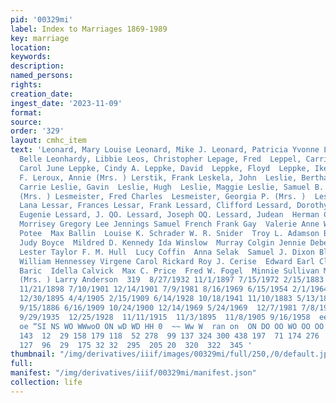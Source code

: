 ```yaml
---
pid: '00329mi'
label: Index to Marriages 1869-1989
key: marriage
location: 
keywords: 
description: 
named_persons: 
rights: 
creation_date: 
ingest_date: '2023-11-09'
format: 
source: 
order: '329'
layout: cmhc_item
text: 'Leonard, Mary Louise Leonard, Mike J. Leonard, Patricia Yvonne Leonard, Sarah
  Belle Leonhardy, Libbie Leos, Christopher Lepage, Fred  Leppel, Carrie Lepper, Louis  Leppke,
  Carol June Leppke, Cindy A. Leppke, David  Leppke, Floyd  Leppke, Ike  Leront, Owen
  F. Leroux, Annie (Mrs. ) Lerstik, Frank Leskela, John  Leslie, Bertha (Mrs.) Leslie,
  Carrie Leslie, Gavin  Leslie, Hugh  Leslie, Maggie Leslie, Samuel B. Leslie, Sarah
  (Mrs. ) Lesmeister, Fred Charles  Lesmeister, Georgia P. (Mrs. )  Lesmeister, Gina
  Lana Lessar, Frances Lessar, Frank Lessard, Clifford Lessard, Dorothy C. Lessard,
  Eugenie Lessard, J. QO. Lessard, Joseph OQ. Lessard, Judean  Herman C. Steffan Katie
  Morrisey Gregory Lee Jennings Samuel French Frank Gay  Valerie Anne West Jennie
  Potee  Max Ballin  Louise K. Schrader W. R. Snider  Troy L. Adamson Barbara R. Mott
  Judy Boyce  Mildred D. Kennedy Ida Winslow  Murray Colgin Jennie Debelak Hilda Aalto  John
  Lester Taylor F. M. Hull  Lucy Coffin  Anna Selak  Samuel J. Dixon Blossom McKeage
  William Hennessey Virgene Carol Rickard Roy J. Cerise  Edward Earl Cline Math Deblock  Annie
  Baric  Idella Calvick  Max C. Price  Fred W. Fogel  Minnie Sullivan Minnie Lessard
  (Mrs. ) Larry Anderson  319  8/27/1932 11/1/1897 7/15/1972 2/15/1883 12/3/1877 10/22/1977
  11/21/1898 7/10/1901 12/14/1901 7/9/1981 8/16/1969 6/15/1954 2/1/1964 6/12/1970
  12/30/1895 4/4/1905 2/15/1909 6/14/1928 10/18/1941 11/10/1883 5/13/1886 1/17/1939
  9/15/1886 6/16/1909 10/24/1900 12/14/1969 5/24/1969  12/7/1981 7/8/1916 6/25/1916
  9/29/1935  12/25/1928  11/11/1915  11/3/1895  11/8/1905 9/16/1958  ee Ww om  tr
  oe “SI NS WO WWwoO ON wD WD HH 0  ~~ Ww W  ran on  ON DO OO WO OO OO  244 385 120
  143  12  29 158 179 118  52 278  99 137 324 300 438 197  71 174 276  29 295 444
  127  96  29  175 32 32  295  205 20  320  322  345 '
thumbnail: "/img/derivatives/iiif/images/00329mi/full/250,/0/default.jpg"
full: 
manifest: "/img/derivatives/iiif/00329mi/manifest.json"
collection: life
---
```

